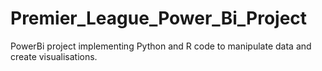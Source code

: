 # Premier_League_Power_Bi_Project
PowerBi project implementing Python and R code to manipulate data and create visualisations.

